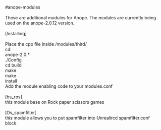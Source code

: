 #anope-modules<br>
<br>
These are additional modules for Anope. The modules are currently being used on the anope-2.0.12 version.<br>
<br>
[Installing]<br>
<br>
Place the cpp file inside /modules/third/ <br>
cd <br>
anope-2.0.* <br>
./Config <br>
cd build <br>
make <br>
make <br>
install <br>
Add the module enabling code to your modules.conf<br>
<br>
&#91;bs_rps&#93; <br>
this module base on Rock paper scissors games<br>
<br>
&#91;Os_spamfilter&#93; <br>
this module allows you to put spamfilter into Unrealircd spamfilter.conf block

